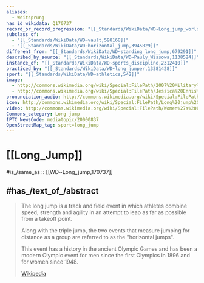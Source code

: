 ```yaml
---
aliases:
  - Weitsprung
has_id_wikidata: Q170737
record_or_record_progression: "[[_Standards/WikiData/WD~Long_jump_world_record_progression,472369]]"
subclass_of:
  - "[[_Standards/WikiData/WD~vault,598168]]"
  - "[[_Standards/WikiData/WD~horizontal_jump,3945829]]"
different_from: "[[_Standards/WikiData/WD~standing_long_jump,679291]]"
described_by_source: "[[_Standards/WikiData/WD~Pauly_Wissowa,1138524]]"
instance_of: "[[_Standards/WikiData/WD~sports_discipline,2312410]]"
practiced_by: "[[_Standards/WikiData/WD~long_jumper,13381428]]"
sport: "[[_Standards/WikiData/WD~athletics,542]]"
image:
  - http://commons.wikimedia.org/wiki/Special:FilePath/2007%20Military%20World%20Games%20long%20jump.jpg
  - http://commons.wikimedia.org/wiki/Special:FilePath/Jessica%20Ennis%20-%20long%20jump%20-%204.jpg
pronunciation_audio: http://commons.wikimedia.org/wiki/Special:FilePath/De-Weitsprung.ogg
icon: http://commons.wikimedia.org/wiki/Special:FilePath/Long%20jump%20pictogram.svg
video: http://commons.wikimedia.org/wiki/Special:FilePath/Women%27s%20Long%20Jump%20Final%20-%2028th%20Summer%20Universiade%202015.webm
Commons_category: Long jump
IPTC_NewsCode: mediatopic/20000837
OpenStreetMap_tag: sport=long_jump
---
```


# [[Long_Jump]] 

#is_/same_as :: [[WD~Long_jump,170737]] 

## #has_/text_of_/abstract 

> The long jump is a track and field event in which athletes combine speed, strength 
> and agility in an attempt to leap as far as possible from a takeoff point.  
> 
> Along with the triple jump, the two events that measure jumping for distance 
> as a group are referred to as the "horizontal jumps". 
> 
> This event has a history in the ancient Olympic Games 
> and has been a modern Olympic event 
> for men since the first Olympics in 1896 and for women since 1948.
>
> [Wikipedia](https://en.wikipedia.org/wiki/Long%20jump) 

